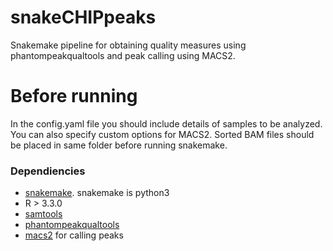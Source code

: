 # snakeCHIPpeaks
Snakemake pipeline for obtaining quality measures using phantompeakqualtools and peak calling using MACS2. 

# Before running
In the config.yaml file you should include details of samples to be analyzed. You can also specify custom options for MACS2.
Sorted BAM files should be placed in same folder before running snakemake.

### Dependiencies
* [snakemake](https://snakemake.readthedocs.io/en/stable/). snakemake is python3
* R > 3.3.0
* [samtools](http://www.htslib.org/)
* [phantompeakqualtools](https://github.com/kundajelab/phantompeakqualtools)
* [macs2](https://github.com/taoliu/MACS) for calling peaks
